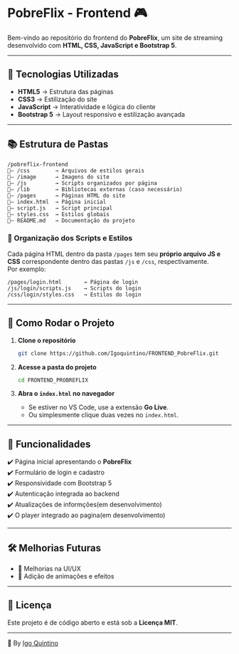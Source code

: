 # PobreFlix - Frontend 🎮

Bem-vindo ao repositório do frontend do **PobreFlix**, um site de streaming desenvolvido com **HTML, CSS, JavaScript e Bootstrap 5**.

---

## 📌 Tecnologias Utilizadas

- **HTML5** → Estrutura das páginas  
- **CSS3** → Estilização do site  
- **JavaScript** → Interatividade e lógica do cliente  
- **Bootstrap 5** → Layout responsivo e estilização avançada  

---

## 📚 Estrutura de Pastas

```
/pobreflix-frontend
— /css        → Arquivos de estilos gerais
— /image      → Imagens do site
— /js         → Scripts organizados por página
— /lib        → Bibliotecas externas (caso necessário)
— /pages      → Páginas HTML do site
— index.html  → Página inicial
— script.js   → Script principal
— styles.css  → Estilos globais
— README.md   → Documentação do projeto
```

### 📌 Organização dos Scripts e Estilos

Cada página HTML dentro da pasta `/pages` tem seu **próprio arquivo JS e CSS** correspondente dentro das pastas `/js` e `/css`, respectivamente.  
Por exemplo:

```
/pages/login.html       → Página de login
/js/login/scripts.js    → Scripts do login
/css/login/styles.css   → Estilos do login
```

---

## 🚀 Como Rodar o Projeto

1. **Clone o repositório**  
   ```sh
   git clone https://github.com/Igoquintino/FRONTEND_PobreFlix.git
   ```
   
2. **Acesse a pasta do projeto**  
   ```sh
   cd FRONTEND_PROBREFLIX
   ```
   
3. **Abra o `index.html` no navegador**  
   - Se estiver no VS Code, use a extensão **Go Live**.  
   - Ou simplesmente clique duas vezes no `index.html`.

---

## 📌 Funcionalidades

✔️ Página inicial apresentando o **PobreFlix**  
✔️ Formulário de login e cadastro  
✔️ Responsividade com Bootstrap 5  
✔️ Autenticação integrada ao backend  
✔️ Atualizações de informções(em desenvolvimento)  
✔️ O player integrado ao pagina(em desenvolvimento)

---

## 🛠️ Melhorias Futuras

- 🔹 Melhorias na UI/UX  
- 🔹 Adição de animações e efeitos  

---

## 🐜 Licença

Este projeto é de código aberto e está sob a **Licença MIT**.

---

🚀 By [Igo Quintino](https://github.com/Igoquintino)
